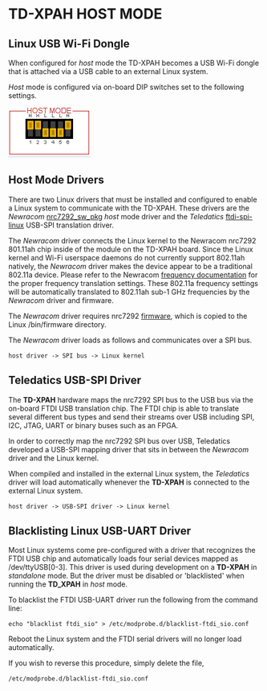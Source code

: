 # TD-XPAH HOST MODE

## Linux USB Wi-Fi Dongle

When configured for <i>host</i> mode the TD-XPAH becomes a USB Wi-Fi dongle that is attached via a USB cable to an external Linux system.

<i>Host</i> mode is configured via on-board DIP switches set to the following settings.

![](images/Host_DIP_settings.png)

<host mode DIP switch pic>

## Host Mode Drivers

There are two Linux drivers that must be installed and configured to enable a Linux system to communicate with the TD-XPAH. These drivers are the <i>Newracom</i> [nrc7292_sw_pkg](https://github.com/teledatics/nrc7292_sw_pkg) <i>host</i> mode driver and the <i>Teledatics</i>  [ftdi-spi-linux](https://github.com/teledatics/ftdi-spi-linux) USB-SPI translation driver.

The <i>Newracom</i> driver connects the Linux kernel to the Newracom nrc7292 801.11ah chip inside of the module on the TD-XPAH board. Since the Linux kernel and Wi-Fi userspace daemons do not currently support 802.11ah natively, the <i>Newracom</i> driver makes the device appear to be a traditional 802.11a device. Please refer to the Newracom [frequency documentation](https://github.com/teledatics/nrc7292_sw_pkg/blob/master/package/host/doc/UG-7292-003-S1G_Channel.pdf) for the proper frequency translation settings. These 802.11a frequency settings will be automatically translated to 802.11ah sub-1 GHz frequencies by the <i>Newracom</i> driver and firmware.

The <i>Newracom</i> driver requires nrc7292 [firmware](https://github.com/teledatics/nrc7292_sw_pkg/blob/master/package/host/evk/binary/nrc7292_cspi.bin), which is copied to the Linux /bin/firmware directory.

The <i>Newracom</i> driver loads as follows and communicates over a SPI bus.
    
    host driver -> SPI bus -> Linux kernel

## Teledatics USB-SPI Driver

The **TD-XPAH** hardware maps the nrc7292 SPI bus to the USB bus via the on-board FTDI USB translation chip. The FTDI chip is able to translate several different bus types and send their streams over USB including SPI, I2C, JTAG, UART or binary buses such as an FPGA.

In order to correctly map the nrc7292 SPI bus over USB, Teledatics developed a USB-SPI mapping driver that sits in between the <i>Newracom</i> driver and the Linux kernel.

When compiled and installed in the external Linux system, the <i>Teledatics</i> driver will load automatically whenever the **TD-XPAH** is connected to the external Linux system.

	host driver -> USB-SPI driver -> Linux kernel
	
## Blacklisting Linux USB-UART Driver

Most Linux systems come pre-configured with a driver that recognizes the FTDI USB chip and automatically loads four serial devices mapped as /dev/ttyUSB[0-3]. This driver is used during development on a **TD-XPAH** in <i>standalone</i> mode. But the driver must be disabled or 'blacklisted' when running the **TD_XPAH** in <i>host</i> mode.

To blacklist the FTDI USB-UART driver run the following from the command line:

	echo "blacklist ftdi_sio" > /etc/modprobe.d/blacklist-ftdi_sio.conf
	
Reboot the Linux system and the FTDI serial drivers will no longer load automatically.

If you wish to reverse this procedure, simply delete the file,

	/etc/modprobe.d/blacklist-ftdi_sio.conf